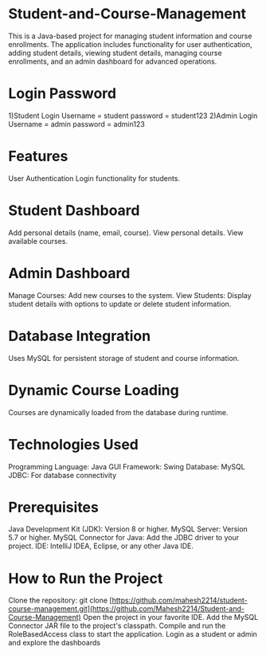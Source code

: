 # Student-and-Course-Management
This is a Java-based project for managing student information and course enrollments. The application includes functionality for user authentication, adding student details, viewing student details, managing course enrollments, and an admin dashboard for advanced operations.

# Login Password
  1)Student Login
      Username = student
      password = student123
   2)Admin Login
      Username = admin
      password = admin123    

# Features
User Authentication
Login functionality for students.

# Student Dashboard
Add personal details (name, email, course).
View personal details.
View available courses.

# Admin Dashboard
Manage Courses: Add new courses to the system.
View Students: Display student details with options to update or delete student information.

# Database Integration
Uses MySQL for persistent storage of student and course information.

# Dynamic Course Loading
Courses are dynamically loaded from the database during runtime.

# Technologies Used
Programming Language: Java
GUI Framework: Swing
Database: MySQL
JDBC: For database connectivity

# Prerequisites
Java Development Kit (JDK): Version 8 or higher.
MySQL Server: Version 5.7 or higher.
MySQL Connector for Java: Add the JDBC driver to your project.
IDE: IntelliJ IDEA, Eclipse, or any other Java IDE.

# How to Run the Project
Clone the repository:
git clone [https://github.com/mahesh2214/student-course-management.git](https://github.com/Mahesh2214/Student-and-Course-Management)
Open the project in your favorite IDE.
Add the MySQL Connector JAR file to the project's classpath.
Compile and run the RoleBasedAccess class to start the application.
Login as a student or admin and explore the dashboards

